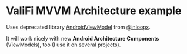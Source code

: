 # ValiFi MVVM Architecture example

Uses deprecated library [AndroidViewModel](https://github.com/inloop/AndroidViewModel) from [@inloopx](https://github.com/inloop/).

It will work nicely with new **Android Architecture Components** (ViewModels), too (I use it on several projects).
